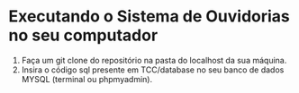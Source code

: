 # Executando o Sistema de Ouvidorias no seu computador

1. Faça um git clone do repositório na pasta do localhost da sua máquina.
2. Insira o código sql presente em TCC/database no seu banco de dados MYSQL (terminal ou phpmyadmin).

